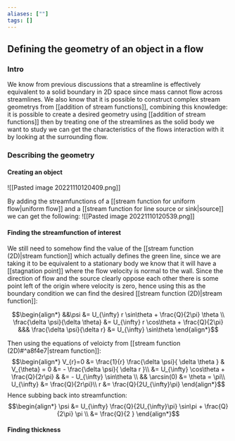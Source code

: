 ```yaml
---
aliases: [""]
tags: []
---
```


## Defining the geometry of an object in a flow
### Intro
We know from previous discussions that a streamline is effectively equivalent to a solid boundary in 2D space since mass cannot flow across streamlines. We also know that it is possible to construct complex stream geometrys from [[addition of stream functions]], combining this knowledge: it is possible to create a desired geometry using [[addition of stream functions]] then by treating one of the streamlines as the solid body we want to study we can get the characteristics of the flows interaction with it by looking at the surrounding flow.

### Describing the geometry
#### Creating an object

![[Pasted image 20221110120409.png]]

By adding the streamfunctions of a [[stream function for uniform flow|uniform flow]] and a [[stream function for line source or sink|source]] we can get the following:
![[Pasted image 20221110120539.png]]

#### Finding the streamfunction of interest
We still need to somehow find the value of the [[stream function (2D)|stream function]] which actually defines the green line, since we are taking it to be equivalent to a stationary body we know that it will have a [[stagnation point]] where the flow velocity is normal to the wall. Since the direction of flow and the source clearly oppose each other there is some point left of the origin where velocity is zero, hence using this as the boundary condition we can find the desired [[stream function (2D)|stream function]]:

$$\begin{align*}
&&\psi &= U_{\infty} r \sin\theta + \frac{Q}{2\pi} \theta \\
\frac{\delta \psi}{\delta \theta} &= U_{\infty} r \cos\theta + \frac{Q}{2\pi} &&& \frac{\delta \psi}{\delta r} &= U_{\infty}   \sin\theta 
\end{align*}$$

Then using the equations of veloicty from [[stream function (2D)#^a8f4e7|stream function]]:
$$\begin{align*}
 V_{r}=0 &= \frac{1}{r} \frac{\delta \psi}{ \delta \theta } &  V_{\theta} = 0 &= - \frac{\delta \psi}{ \delta r }\\
&=  U_{\infty}   \cos\theta + \frac{Q}{2r\pi} & &= - U_{\infty}   \sin\theta \\
&& \arcsin(0) &= \theta = \pi\\
U_{\infty} &= \frac{Q}{2r\pi}\\
r &= \frac{Q}{2U_{\infty}\pi}
\end{align*}$$
Hence subbing back into streamfunction:
$$\begin{align*}
\psi &= U_{\infty}  \frac{Q}{2U_{\infty}\pi} \sin\pi + \frac{Q}{2\pi} \pi \\
&=   \frac{Q}{2 } 
\end{align*}$$

#### Finding thickness



